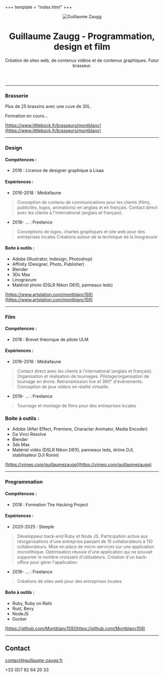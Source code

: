 +++
template = "index.html"
+++

<header>

![Guillaume Zaugg](./logo.webp)

# Guillaume Zaugg - Programmation, design et film

Création de sites web, de contenus vidéos et de contenus graphiques. Futur brasseur.
</header>


<main>

---
### Brasserie

Plus de 25 brassins avec une cuve de 30L.

Formation en cours...

[https://www.littlebock.fr/brasseurs/montblanc](https://www.littlebock.fr/brasseurs/montblanc)

---
### Design

#### Compétences :
- 2016 : Licence de designer graphique à Lisaa

#### Expériences :
- 2016-2018 : Médiafaune

> Conception de contenu de communications pour les clients (films, publicités, logos, animations) en anglais et en français.
> Contact direct avec les clients à l'international (anglais et français).

- 2018- ... : Freelance

> Conceptions de logos, chartes graphiques et site web pour des entreprises locales
> Créations autour de la technique de la linogravure

#### Boite à outils :

- Adobe (Illustrator, Indesign, Photoshop)
- Affinity (Designer, Photo, Publisher)
- Blender
- 3Ds Max
- Linogravure
- Matériel photo (DSLR Nikon D610, panneaux leds)

[https://www.artstation.com/montblanc159](https://www.artstation.com/montblanc159)

---
### Film

#### Compétences :
- 2018 : Brevet théorique de pilote ULM

#### Expériences :
- 2016-2018 : Médiafaune

> Contact direct avec les clients à l'international (anglais et français).
> Organisation et réalisation de tournages.
> Pilotage/organisation de tournage en drone.
> Retransmission live et 360° d'évènements.
> Conception de jeux vidéos en réalité virtuelle.

- 2018- ... : Freelance

> Tournage et montage de films pour des entreprises locales

### Boite à outils :

- Adobe (After Effect, Premiere, Character Animator, Media Encoder)
- Da Vinci Resolve
- Blender
- 3ds Max
- Matériel vidéo (DSLR Nikon D610, panneaux leds, drône DJI, stabilisateur DJI Ronin)

[https://vimeo.com/guillaumezaugg](https://vimeo.com/guillaumezaugg)

---
### Programmation

#### Compétences :
- 2018 : Formation The Hacking Project

#### Expériences :
- 2020-2025 : Steeple

> Développeur back-end Ruby et Node JS.
> Participation active aux réorganisations d'une entreprise passant de 15 collaborateurs à 110 collaborateurs.
> Mise en place de micro-services sur une application monolithique.
> Optimisation réussie d'une application qui ne pouvait supporter le nombre croissant d'utilisateurs.
> Création d'un back-office pour gérer l'application.

- 2018- ... : Freelance

> Créations de sites web pour des entreprises locales

#### Boite à outils :

- Ruby, Ruby on Rails
- Rust, Bevy
- NodeJS
- Docker

[https://github.com/Montblanc159](https://github.com/Montblanc159)

</main>

<footer>

---
## Contact

contact@guillaume-zaugg.fr

+33 (0)7 82 64 20 33
</footer>